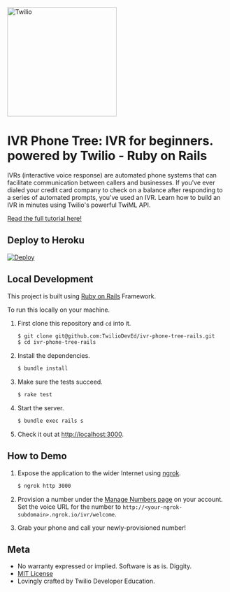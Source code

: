 <a href="https://www.twilio.com">
  <img src="https://static0.twilio.com/marketing/bundles/marketing/img/logos/wordmark-red.svg" alt="Twilio" width="250" />
</a>

# IVR Phone Tree: IVR for beginners. powered by Twilio - Ruby on Rails

IVRs (interactive voice response) are automated phone systems that can facilitate communication between callers and businesses. If you've ever dialed your credit card company to check on a balance after responding to a series of automated prompts, you've used an IVR. Learn how to build an IVR in minutes using Twilio's powerful TwiML API.

[Read the full tutorial here!](https://www.twilio.com/docs/howto/walkthrough/ivr-phone-tree/ruby/rails)

## Deploy to Heroku

[![Deploy](https://www.herokucdn.com/deploy/button.png)](https://heroku.com/deploy?template=https://github.com/TwilioDevEd/ivr-phone-tree-rails)

## Local Development

This project is built using [Ruby on Rails](http://rubyonrails.org/) Framework.

To run this locally on your machine.

1. First clone this repository and `cd` into it.

   ```bash
   $ git clone git@github.com:TwilioDevEd/ivr-phone-tree-rails.git
   $ cd ivr-phone-tree-rails
   ```

1. Install the dependencies.

   ```bash
   $ bundle install
   ```

1. Make sure the tests succeed.

   ```bash
   $ rake test
   ```

1. Start the server.

   ```bash
   $ bundle exec rails s
   ```

1. Check it out at [http://localhost:3000](http://localhost:3000).

## How to Demo

1. Expose the application to the wider Internet using [ngrok](https://ngrok.com/).

   ```bash
   $ ngrok http 3000
   ```
   
1. Provision a number under the
   [Manage Numbers page](https://www.twilio.com/user/account/phone-numbers/incoming)
   on your account. Set the voice URL for the number to
   `http://<your-ngrok-subdomain>.ngrok.io/ivr/welcome`.

1. Grab your phone and call your newly-provisioned number!

## Meta

* No warranty expressed or implied. Software is as is. Diggity.
* [MIT License](http://www.opensource.org/licenses/mit-license.html)
* Lovingly crafted by Twilio Developer Education.
